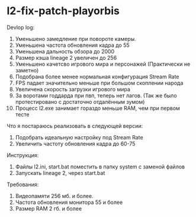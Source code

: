 l2-fix-patch-playorbis
======================
Devlop log:<br>
1. Уменьшено замедление при повороте камеры.<br>
2. Уменьшена частота обновления кадра до 55<br>
3. Уменьшена дальность обзора до 2000<br>
4. Размер кэша lineage 2 увеличен до 256<br>
5. Уменьшено качетсво игрового мира и персонажей (Практически не заметно)<br>
6. Подобрана более менее нормальная конфигурация Stream Rate<br>
7. FPS падает значительно меньше при большом скоплении народа<br>
8. Увеличена скорость загрузки игрового мира<br>
9. За воротами годдарда при пвп, теперь нет лагов. (Так же было протестировано с достаточно отдалённым зумом)<br>
10. Процесс l2.exe занимает гораздо меньше RAM, чем при первом тесте<br>

Что я постараюсь реализовать в следующей версии:<br>
1. Подобрать идеальную настройку под Stream Rate<br>
2. Увеличить частоту обновления кадра до 60-75<br>

Инструкция:<br>
1. Файлы l2.ini, start.bat поместить в папку system с заменой файлов<br>
2. Запускать lineage 2, через start.bat<br>

Требования:<br>
1. Видеопамяти 256 мб. и более.<br>
2. Частота обновления монитора 55 и более<br>
3. Размер RAM 2 гб. и более<br>
